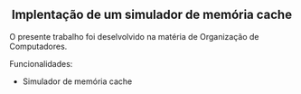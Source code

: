 <h2 align="center">Implentação de um simulador de memória cache</h2>

O presente trabalho foi deselvolvido na matéria de Organização de Computadores.

Funcionalidades:
- Simulador de memória cache
